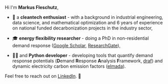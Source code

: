 Hi I'm **Markus Fleschutz**,
- 🔋 a **cleantech enthusiast** - with a background in industrial engineering, data science, and mathematical optimization and 6 years of experience on national funded decarbonization projects in the industry sector,

- 🎓 **energy flexibility researcher** - doing a PhD in non-residential demand response ([Google Scholar](https://scholar.google.com/citations?user=U52x-LEAAAAJ), [ResearchGate](https://www.researchgate.net/profile/Markus-Fleschutz)),

- 🧑‍💻 and **Python developer** - developing tools that quantify demand response potentials (**D**emand **R**esponse **A**nalysis **F**ramework, [draf](https://github.com/DrafProject/draf)) and dynamic electricity carbon emission factors ([elmada](https://github.com/DrafProject/elmada)).

Feel free to reach out on [LinkedIn](https://www.linkedin.com/in/markus-fleschutz/). 🚀
